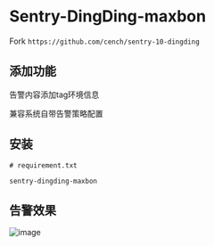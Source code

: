 # Sentry-DingDing-maxbon

Fork `https://github.com/cench/sentry-10-dingding`

## 添加功能
告警内容添加tag环境信息

兼容系统自带告警策略配置

## 安装

```
# requirement.txt

sentry-dingding-maxbon
```

## 告警效果

![image](https://user-images.githubusercontent.com/3078554/140253051-920f6518-8c47-44c1-9aed-84d5a533ddee.png)
